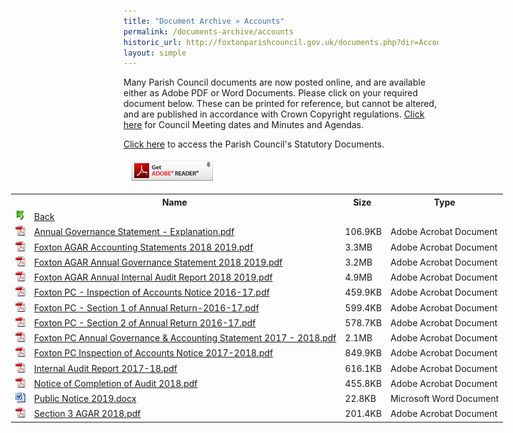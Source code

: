 ```yaml
---
title: "Document Archive » Accounts"
permalink: /documents-archive/accounts
historic_url: http://foxtonparishcouncil.gov.uk/documents.php?dir=Accounts
layout: simple
---
```


Many Parish Council documents are now posted online, and are available either as Adobe PDF or Word Documents. Please click on your required document below. These can be printed for reference, but cannot be altered, and are published in accordance with Crown Copyright regulations. [Click here](http://foxtonparishcouncil.gov.uk/meetings.php) for Council Meeting dates and Minutes and Agendas.

[Click here](http://foxtonparishcouncil.gov.uk/statutory-documents.php) to access the Parish Council's Statutory Documents.

<a href="https://www.adobe.com/products/acrobat/readstep2.html" target="_blank"><img src="/resources/icons/get_adobe_reader.gif" alt="Get Adobe Reader" hspace="5" border="0"></a>


<table class="documents" border="0" cellspacing="0" cellpadding="4" style="min-width:1100px;margin-left:-180px;">
	<tbody><tr>
		<th colspan="2" >Name&nbsp;</th>
		<th>Size&nbsp;</th>
		<th>Type</th>
	</tr>
<tr>
<td title="Up One Level">
<img src="/resources/icons/back.gif" alt="Back"></td><td title="Back"><a href="javascript:history.back()">Back</a></td>
<td>&nbsp;</td>
<td>&nbsp;</td>
</tr>
<tr>
<td title="Annual Governance Statement - Explanation.pdf (106.9KB)"><img src="/resources/icons/adobe_pdf.gif" alt="Annual Governance Statement - Explanation.pdf (106.9KB)"></td>
<td title="File: Annual Governance Statement - Explanation.pdf"><a href="../docs/view.php?file=Accounts/Annual Governance Statement - Explanation.pdf">Annual Governance Statement - Explanation.pdf</a></td>
<td title="Size: 106.9KB">106.9KB</td>
<td title="Type: Adobe Acrobat Document">Adobe Acrobat Document</td>
</tr>
<tr>
<td title="Foxton AGAR Accounting Statements 2018 2019.pdf (3.3MB)"><img src="/resources/icons/adobe_pdf.gif" alt="Foxton AGAR Accounting Statements 2018 2019.pdf (3.3MB)"></td>
<td title="File: Foxton AGAR Accounting Statements 2018 2019.pdf"><a href="../docs/view.php?file=Accounts/Foxton AGAR Accounting Statements 2018 2019.pdf">Foxton AGAR Accounting Statements 2018 2019.pdf</a></td>
<td title="Size: 3.3MB">3.3MB</td>
<td title="Type: Adobe Acrobat Document">Adobe Acrobat Document</td>
</tr>
<tr>
<td title="Foxton AGAR Annual Governance Statement 2018 2019.pdf (3.2MB)"><img src="/resources/icons/adobe_pdf.gif" alt="Foxton AGAR Annual Governance Statement 2018 2019.pdf (3.2MB)"></td>
<td title="File: Foxton AGAR Annual Governance Statement 2018 2019.pdf"><a href="../docs/view.php?file=Accounts/Foxton AGAR Annual Governance Statement 2018 2019.pdf">Foxton AGAR Annual Governance Statement 2018 2019.pdf</a></td>
<td title="Size: 3.2MB">3.2MB</td>
<td title="Type: Adobe Acrobat Document">Adobe Acrobat Document</td>
</tr>
<tr>
<td title="Foxton AGAR Annual Internal Audit Report 2018 2019.pdf (4.9MB)"><img src="/resources/icons/adobe_pdf.gif" alt="Foxton AGAR Annual Internal Audit Report 2018 2019.pdf (4.9MB)"></td>
<td title="File: Foxton AGAR Annual Internal Audit Report 2018 2019.pdf"><a href="../docs/view.php?file=Accounts/Foxton AGAR Annual Internal Audit Report 2018 2019.pdf">Foxton AGAR Annual Internal Audit Report 2018 2019.pdf</a></td>
<td title="Size: 4.9MB">4.9MB</td>
<td title="Type: Adobe Acrobat Document">Adobe Acrobat Document</td>
</tr>
<tr>
<td title="Foxton PC - Inspection of Accounts Notice 2016-17.pdf (459.9KB)"><img src="/resources/icons/adobe_pdf.gif" alt="Foxton PC - Inspection of Accounts Notice 2016-17.pdf (459.9KB)"></td>
<td title="File: Foxton PC - Inspection of Accounts Notice 2016-17.pdf"><a href="../docs/view.php?file=Accounts/Foxton PC - Inspection of Accounts Notice 2016-17.pdf">Foxton PC - Inspection of Accounts Notice 2016-17.pdf</a></td>
<td title="Size: 459.9KB">459.9KB</td>
<td title="Type: Adobe Acrobat Document">Adobe Acrobat Document</td>
</tr>
<tr>
<td title="Foxton PC - Section 1 of Annual Return-2016-17.pdf (599.4KB)"><img src="/resources/icons/adobe_pdf.gif" alt="Foxton PC - Section 1 of Annual Return-2016-17.pdf (599.4KB)"></td>
<td title="File: Foxton PC - Section 1 of Annual Return-2016-17.pdf"><a href="../docs/view.php?file=Accounts/Foxton PC - Section 1 of Annual Return-2016-17.pdf">Foxton PC - Section 1 of Annual Return-2016-17.pdf</a></td>
<td title="Size: 599.4KB">599.4KB</td>
<td title="Type: Adobe Acrobat Document">Adobe Acrobat Document</td>
</tr>
<tr>
<td title="Foxton PC - Section 2 of Annual Return 2016-17.pdf (578.7KB)"><img src="/resources/icons/adobe_pdf.gif" alt="Foxton PC - Section 2 of Annual Return 2016-17.pdf (578.7KB)"></td>
<td title="File: Foxton PC - Section 2 of Annual Return 2016-17.pdf"><a href="../docs/view.php?file=Accounts/Foxton PC - Section 2 of Annual Return 2016-17.pdf">Foxton PC - Section 2 of Annual Return 2016-17.pdf</a></td>
<td title="Size: 578.7KB">578.7KB</td>
<td title="Type: Adobe Acrobat Document">Adobe Acrobat Document</td>
</tr>
<tr>
<td title="Foxton PC Annual Governance &amp; Accounting Statement 2017 - 2018.pdf (2.1MB)"><img src="/resources/icons/adobe_pdf.gif" alt="Foxton PC Annual Governance &amp; Accounting Statement 2017 - 2018.pdf (2.1MB)"></td>
<td title="File: Foxton PC Annual Governance &amp; Accounting Statement 2017 - 2018.pdf"><a href="../docs/view.php?file=Accounts/Foxton PC Annual Governance &amp; Accounting Statement 2017 - 2018.pdf">Foxton PC Annual Governance &amp; Accounting Statement 2017 - 2018.pdf</a></td>
<td title="Size: 2.1MB">2.1MB</td>
<td title="Type: Adobe Acrobat Document">Adobe Acrobat Document</td>
</tr>
<tr>
<td title="Foxton PC Inspection of Accounts Notice 2017-2018.pdf (849.9KB)"><img src="/resources/icons/adobe_pdf.gif" alt="Foxton PC Inspection of Accounts Notice 2017-2018.pdf (849.9KB)"></td>
<td title="File: Foxton PC Inspection of Accounts Notice 2017-2018.pdf"><a href="../docs/view.php?file=Accounts/Foxton PC Inspection of Accounts Notice 2017-2018.pdf">Foxton PC Inspection of Accounts Notice 2017-2018.pdf</a></td>
<td title="Size: 849.9KB">849.9KB</td>
<td title="Type: Adobe Acrobat Document">Adobe Acrobat Document</td>
</tr>
<tr>
<td title="Internal Audit Report 2017-18.pdf (616.1KB)"><img src="/resources/icons/adobe_pdf.gif" alt="Internal Audit Report 2017-18.pdf (616.1KB)"></td>
<td title="File: Internal Audit Report 2017-18.pdf"><a href="../docs/view.php?file=Accounts/Internal Audit Report 2017-18.pdf">Internal Audit Report 2017-18.pdf</a></td>
<td title="Size: 616.1KB">616.1KB</td>
<td title="Type: Adobe Acrobat Document">Adobe Acrobat Document</td>
</tr>
<tr>
<td title="Notice of Completion of Audit 2018.pdf (455.8KB)"><img src="/resources/icons/adobe_pdf.gif" alt="Notice of Completion of Audit 2018.pdf (455.8KB)"></td>
<td title="File: Notice of Completion of Audit 2018.pdf"><a href="../docs/view.php?file=Accounts/Notice of Completion of Audit 2018.pdf">Notice of Completion of Audit 2018.pdf</a></td>
<td title="Size: 455.8KB">455.8KB</td>
<td title="Type: Adobe Acrobat Document">Adobe Acrobat Document</td>
</tr>
<tr>
<td title="Public Notice 2019.docx (22.8KB)"><img src="/resources/icons/ms_doc.gif" alt="Public Notice 2019.docx (22.8KB)"></td>
<td title="File: Public Notice 2019.docx"><a href="../docs/view.php?file=Accounts/Public Notice 2019.docx">Public Notice 2019.docx</a></td>
<td title="Size: 22.8KB">22.8KB</td>
<td title="Type: Microsoft Word Document">Microsoft Word Document</td>
</tr>
<tr>
<td title="Section 3 AGAR 2018.pdf (201.4KB)"><img src="/resources/icons/adobe_pdf.gif" alt="Section 3 AGAR 2018.pdf (201.4KB)"></td>
<td title="File: Section 3 AGAR 2018.pdf"><a href="../docs/view.php?file=Accounts/Section 3 AGAR 2018.pdf">Section 3 AGAR 2018.pdf</a></td>
<td title="Size: 201.4KB">201.4KB</td>
<td title="Type: Adobe Acrobat Document">Adobe Acrobat Document</td>
</tr>
</tbody></table>